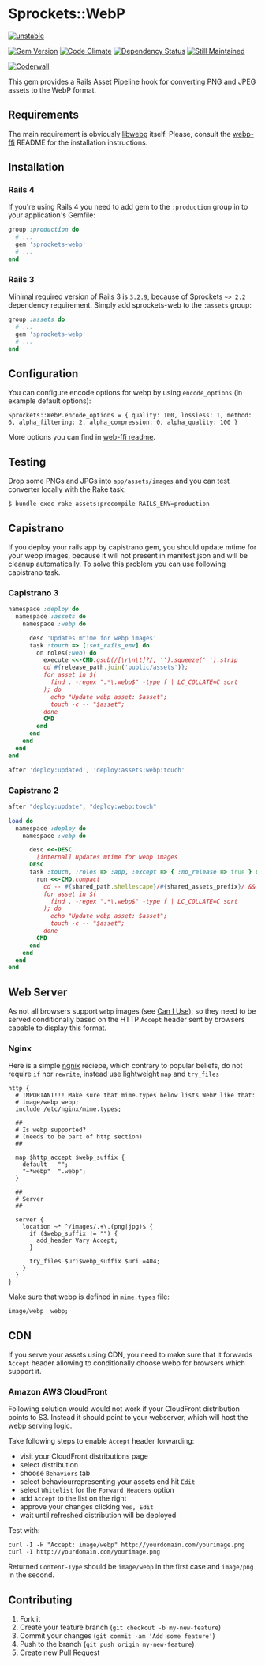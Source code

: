 # Sprockets::WebP

[![unstable](https://rawgithub.com/hughsk/stability-badges/master/dist/unstable.svg)](http://github.com/hughsk/stability-badges)

[![Gem Version](https://badge.fury.io/rb/sprockets-webp.png)](http://badge.fury.io/rb/sprockets-webp)
[![Code Climate](https://codeclimate.com/github/kavu/sprockets-webp.png)](https://codeclimate.com/github/kavu/sprockets-webp)
[![Dependency Status](https://gemnasium.com/kavu/sprockets-webp.png)](https://gemnasium.com/kavu/sprockets-webp)
[![Still Maintained](http://stillmaintained.com/kavu/sprockets-webp.png)](http://stillmaintained.com/kavu/sprockets-webp)

[![Coderwall](https://api.coderwall.com/kavu/endorsecount.png)](https://coderwall.com/kavu)

This gem provides a Rails Asset Pipeline hook for converting PNG and JPEG assets to the WebP format.

## Requirements

The main requirement is obviously [libwebp](https://developers.google.com/speed/webp/) itself. Please, consult the [webp-ffi](https://github.com/le0pard/webp-ffi) README for the installation instructions.

## Installation

### Rails 4

If you're using Rails 4 you need to add gem to the ```:production``` group in to your application's Gemfile:

```ruby
group :production do
  # ...
  gem 'sprockets-webp'
  # ...
end
```

### Rails 3

Minimal required version of Rails 3 is ```3.2.9```, because of Sprockets ```~> 2.2``` dependency requirement. Simply add sprockets-web to the ```:assets``` group:

```ruby
group :assets do
  # ...
  gem 'sprockets-webp'
  # ...
end
```

## Configuration

You can configure encode options for webp by using `encode_options` (in example default options):

    Sprockets::WebP.encode_options = { quality: 100, lossless: 1, method: 6, alpha_filtering: 2, alpha_compression: 0, alpha_quality: 100 }

More options you can find in [web-ffi readme](https://github.com/le0pard/webp-ffi#encode-webp-image).

## Testing

Drop some PNGs and JPGs into ```app/assets/images``` and you can test converter locally with the Rake task:

    $ bundle exec rake assets:precompile RAILS_ENV=production


## Capistrano

If you deploy your rails app by capistrano gem, you should update mtime for your webp images, because it will not present in manifest.json and will be cleanup automatically. To solve this problem you can use following capistrano task.

### Capistrano 3

```ruby
namespace :deploy do
  namespace :assets do
    namespace :webp do

      desc 'Updates mtime for webp images'
      task :touch => [:set_rails_env] do
        on roles(:web) do
          execute <<-CMD.gsub(/[\r\n\t]?/, '').squeeze(' ').strip
          cd #{release_path.join('public/assets')};
          for asset in $(
            find . -regex ".*\.webp$" -type f | LC_COLLATE=C sort
          ); do
            echo "Update webp asset: $asset";
            touch -c -- "$asset";
          done
          CMD
        end
      end
    end
  end
end

after 'deploy:updated', 'deploy:assets:webp:touch'
```

### Capistrano 2

```ruby
after "deploy:update", "deploy:webp:touch"

load do
  namespace :deploy do
    namespace :webp do

      desc <<-DESC
        [internal] Updates mtime for webp images
      DESC
      task :touch, :roles => :app, :except => { :no_release => true } do
        run <<-CMD.compact
          cd -- #{shared_path.shellescape}/#{shared_assets_prefix}/ &&
          for asset in $(
            find . -regex ".*\.webp$" -type f | LC_COLLATE=C sort
          ); do
            echo "Update webp asset: $asset";
            touch -c -- "$asset";
          done
        CMD
      end
    end
  end
end
```

## Web Server

As not all browsers support ``webp`` images (see [Can I Use](http://caniuse.com/webp)), so they need to be served conditionally based on the HTTP ``Accept`` header sent by browsers capable to display this format.

### Nginx

Here is a simple [ngnix](http://nginx.org) reciepe, which contrary to popular beliefs, do not require ``if`` nor ``rewrite``, instead use lightweight ``map`` and ``try_files``

```nginx
http {
  # IMPORTANT!!! Make sure that mime.types below lists WebP like that:
  # image/webp webp;
  include /etc/nginx/mime.types;

  ##
  # Is webp supported?
  # (needs to be part of http section)
  ##
  
  map $http_accept $webp_suffix {
    default   "";
    "~*webp"  ".webp";
  }
 
  ##
  # Server
  ##
  
  server {
    location ~* ^/images/.+\.(png|jpg)$ {
      if ($webp_suffix != "") {
        add_header Vary Accept;
      }
      
      try_files $uri$webp_suffix $uri =404;
    }
  }
}
```

Make sure that webp is defined in `mime.types` file:

```nginx
image/webp  webp;
```

## CDN

If you serve your assets using CDN, you need to make sure that it forwards `Accept` header allowing to conditionally choose webp for browsers which support it.

### Amazon AWS CloudFront

Following solution would would not work if your CloudFront distribution points to S3. Instead it should point to your webserver, which will host the webp serving logic.

Take following steps to enable `Accept` header forwarding:

* visit your CloudFront distributions page
* select distribution
* choose `Behaviors` tab
* select behaviourrepresenting your assets end hit `Edit`
* select `Whitelist` for the `Forward Headers` option
* add `Accept` to the list on the right
* approve your changes clicking `Yes, Edit`
* wait until refreshed distribution will be deployed

Test with:

```
curl -I -H "Accept: image/webp" http://yourdomain.com/yourimage.png
curl -I http://yourdomain.com/yourimage.png
```

Returned `Content-Type` should be `image/webp` in the first case and `image/png` in the second.


## Contributing

1. Fork it
2. Create your feature branch (`git checkout -b my-new-feature`)
3. Commit your changes (`git commit -am 'Add some feature'`)
4. Push to the branch (`git push origin my-new-feature`)
5. Create new Pull Request
